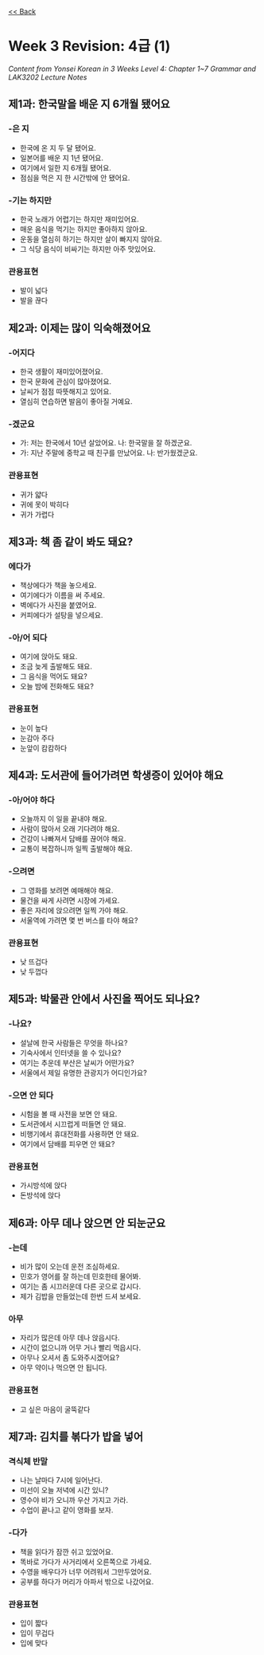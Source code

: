 [<< Back](index.md)

# Week 3 Revision: 4급 (1)
*Content from Yonsei Korean in 3 Weeks Level 4: Chapter 1~7 Grammar and LAK3202 Lecture Notes*

## 제1과: 한국말을 배운 지 6개월 됐어요
### -은 지
- 한국에 온 지 두 달 됐어요.
- 일본어를 배운 지 1년 됐어요.
- 여기에서 일한 지 6개월 됐어요.
- 점심을 먹은 지 한 시간밖에 안 됐어요.

### -기는 하지만
- 한국 노래가 어렵기는 하지만 재미있어요.
- 매운 음식을 먹기는 하지만 좋아하지 않아요.
- 운동을 열심히 하기는 하지만 살이 빠지지 않아요.
- 그 식당 음식이 비싸기는 하지만 아주 맛있어요.

### 관용표현
- 발이 넓다
- 발을 끊다

## 제2과: 이제는 많이 익숙해졌어요
### -어지다
- 한국 생활이 재미있어졌어요.
- 한국 문화에 관심이 많아졌어요.
- 날씨가 점점 따뜻해지고 있어요.
- 열심히 연습하면 발음이 좋아질 거예요.

### -겠군요
- 가: 저는 한국에서 10년 살았어요. 나: 한국말을 잘 하겠군요.
- 가: 지난 주말에 중학교 때 친구를 만났어요. 나: 반가웠겠군요.

### 관용표현
- 귀가 얇다
- 귀에 못이 박히다
- 귀가 가렵다

## 제3과: 책 좀 같이 봐도 돼요?
### 에다가
- 책상에다가 책을 놓으세요.
- 여기에다가 이름을 써 주세요.
- 벽에다가 사진을 붙였어요.
- 커피에다가 설탕을 넣으세요.

### -아/어 되다
- 여기에 앉아도 돼요.
- 조금 늦게 출발해도 돼요.
- 그 음식을 먹어도 돼요?
- 오늘 밤에 전화해도 돼요?

### 관용표현
- 눈이 높다
- 눈감아 주다
- 눈앞이 캄캄하다

## 제4과: 도서관에 들어가려면 학생증이 있어야 해요
### -아/어야 하다
- 오늘까지 이 일을 끝내야 해요.
- 사람이 많아서 오래 기다려야 해요.
- 건강이 나빠져서 담배를 끊어야 해요.
- 교통이 복잡하니까 일찍 출발해야 해요.

### -으려면
- 그 영화를 보려면 예매해야 해요.
- 물건을 싸게 사려면 시장에 가세요.
- 좋은 자리에 앉으려면 일찍 가야 해요.
- 서울역에 가려면 몇 번 버스를 타야 해요?

### 관용표현
- 낮 뜨겁다
- 낮 두껍다

## 제5과: 박물관 안에서 사진을 찍어도 되나요?
### -나요?
- 설날에 한국 사람들은 무엇을 하나요?
- 기숙사에서 인터넷을 쓸 수 있나요?
- 여기는 추운데 부산은 날씨가 어떤가요?
- 서울에서 제일 유명한 관광지가 어디인가요?

### -으면 안 되다
- 시험을 볼 때 사전을 보면 안 돼요.
- 도서관에서 시끄럽게 떠들면 안 돼요.
- 비행기에서 휴대전화를 사용하면 안 돼요.
- 여기에서 담배를 피우면 안 돼요?

### 관용표현
- 가시방석에 앉다
- 돈방석에 앉다

## 제6과: 아무 데나 앉으면 안 되눈군요
### -는데
- 비가 많이 오는데 운전 조심하세요.
- 민호가 영어를 잘 하는데 민호한테 물어봐.
- 여기는 좀 시끄러운데 다른 곳으로 갑시다.
- 제가 김밥을 만들었는데 한번 드셔 보세요.

### 아무
- 자리가 많은데 아무 데나 앉읍시다.
- 시간이 없으니까 어무 거나 빨리 먹읍시다.
- 아무나 오셔서 좀 도와주시겠어요?
- 아무 약이나 먹으면 안 됩니다.

### 관용표현
- 고 싶은 마음이 굴뚝같다

## 제7과: 김치를 볶다가 밥을 넣어
### 격식체 반말
- 나는 날마다 7시에 일어난다.
- 미선이 오늘 저녁에 시간 있니?
- 영수야 비가 오니까 우산 가지고 가라.
- 수업이 끝나고 같이 영화를 보자.

### -다가
- 책을 읽다가 잠깐 쉬고 있었어요.
- 똑바로 가다가 사거리에서 오른쪽으로 가세요.
- 수영을 배우다가 너무 어려워서 그만두었어요.
- 공부를 하다가 머리가 아파서 밖으로 나갔어요.

### 관용표현
- 입이 짧다
- 입이 무겁다
- 입에 맞다
